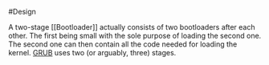 #Design 

A two-stage [[Bootloader]] actually consists of two bootloaders after each other. The first being small with the sole purpose of loading the second one. The second one can then contain all the code needed for loading the kernel. [GRUB](https://wiki.osdev.org/GRUB "GRUB") uses two (or arguably, three) stages.